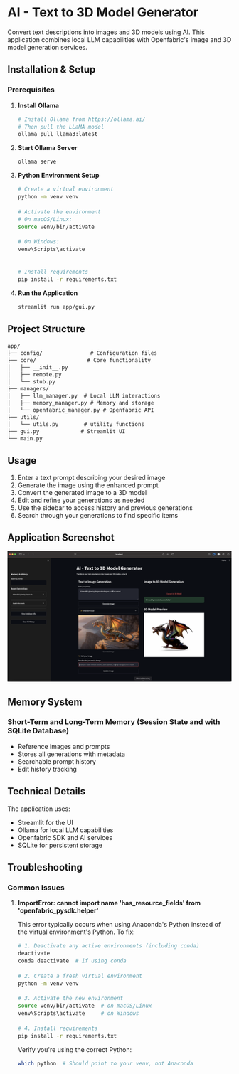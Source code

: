 # AI - Text to 3D Model Generator

Convert text descriptions into images and 3D models using AI. This application combines local LLM capabilities with Openfabric's image and 3D model generation services.

## Installation & Setup

### Prerequisites

1. **Install Ollama**

   ```bash
   # Install Ollama from https://ollama.ai/
   # Then pull the LLaMA model
   ollama pull llama3:latest
   ```

2. **Start Ollama Server**

   ```bash
   ollama serve
   ```

3. **Python Environment Setup**

   ```bash
   # Create a virtual environment
   python -m venv venv

   # Activate the environment
   # On macOS/Linux:
   source venv/bin/activate

   # On Windows:
   venv\Scripts\activate


   # Install requirements
   pip install -r requirements.txt
   ```

4. **Run the Application**

   ```bash
   streamlit run app/gui.py
   ```

## Project Structure

```
app/
├── config/               # Configuration files
├── core/                # Core functionality
│   ├── __init__.py
│   ├── remote.py
│   └── stub.py
├── managers/
│   ├── llm_manager.py  # Local LLM interactions
│   ├── memory_manager.py # Memory and storage
│   └── openfabric_manager.py # Openfabric API
├── utils/
│   └── utils.py        # utility functions
├── gui.py             # Streamlit UI
└── main.py

```

## Usage

1. Enter a text prompt describing your desired image
2. Generate the image using the enhanced prompt
3. Convert the generated image to a 3D model
4. Edit and refine your generations as needed
5. Use the sidebar to access history and previous generations
6. Search through your generations to find specific items

## Application Screenshot

![AI Text to 3D Model Generator Interface](screenshot.png)

## Memory System

### Short-Term and Long-Term Memory (Session State and with SQLite Database)

- Reference images and prompts
- Stores all generations with metadata
- Searchable prompt history
- Edit history tracking

## Technical Details

The application uses:

- Streamlit for the UI
- Ollama for local LLM capabilities
- Openfabric SDK and AI services
- SQLite for persistent storage

## Troubleshooting

### Common Issues

1. **ImportError: cannot import name 'has_resource_fields' from 'openfabric_pysdk.helper'**

   This error typically occurs when using Anaconda's Python instead of the virtual environment's Python. To fix:

   ```bash
   # 1. Deactivate any active environments (including conda)
   deactivate
   conda deactivate  # if using conda

   # 2. Create a fresh virtual environment
   python -m venv venv

   # 3. Activate the new environment
   source venv/bin/activate  # on macOS/Linux
   venv\Scripts\activate     # on Windows

   # 4. Install requirements
   pip install -r requirements.txt
   ```

   Verify you're using the correct Python:

   ```bash
   which python  # Should point to your venv, not Anaconda
   ```

